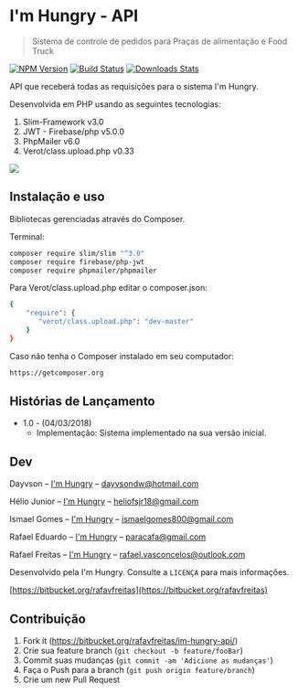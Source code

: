 # I'm Hungry - API
> Sistema de controle de pedidos para Praças de alimentação e Food Truck

[![NPM Version][npm-image]][npm-url]
[![Build Status][travis-image]][travis-url]
[![Downloads Stats][npm-downloads]][npm-url]

API que receberá todas as requisições para o sistema I'm Hungry.

Desenvolvida em PHP usando as seguintes tecnologias: 

1. Slim-Framework v3.0
2. JWT - Firebase/php v5.0.0
3. PhpMailer v6.0
4. Verot/class.upload.php v0.33

![](header.png)

## Instalação e uso

Bibliotecas gerenciadas através do Composer.

Terminal:

```sh
composer require slim/slim "^3.0"
composer require firebase/php-jwt
composer require phpmailer/phpmailer
```

Para Verot/class.upload.php editar o composer.json:

```sh
{
    "require": {
       "verot/class.upload.php": "dev-master"
    }
}
```

Caso não tenha o Composer instalado em seu computador:

```sh
https://getcomposer.org
```

## Histórias de Lançamento

* 1.0 - (04/03/2018)
    * Implementação: Sistema implementado na sua versão inicial.


## Dev

Dayvson – [I'm Hungry](https://www.site.com/dayvson) – dayvsondw@hotmail.com 

Hélio Junior – [I'm Hungry](https://www.site.com/helio) –  heliofsjr18@gmail.com

Ismael Gomes – [I'm Hungry](https://www.site.com/jobs) – ismaelgomes800@gmail.com
 
Rafael Eduardo – [I'm Hungry](https://www.site.com/rafael) – paracafa@gmail.com 

Rafael Freitas – [I'm Hungry](https://www.site.com/rafael) – rafael.vasconcelos@outlook.com <br/>

Desenvolvido pela I'm Hungry. Consulte a ``LICENÇA`` para mais informações.

[https://bitbucket.org/rafavfreitas](https://bitbucket.org/rafavfreitas)

## Contribuição

1. Fork it (<https://bitbucket.org/rafavfreitas/im-hungry-api/>)
2. Crie sua feature branch (`git checkout -b feature/fooBar`)
3. Commit suas mudanças (`git commit -am 'Adicione as mudanças'`)
4. Faça o Push para a branch (`git push origin feature/branch`)
5. Crie um new Pull Request

<!-- Markdown link & img dfn's -->
[npm-image]: https://img.shields.io/npm/v/datadog-metrics.svg?style=flat-square
[npm-url]: https://npmjs.org/package/datadog-metrics
[npm-downloads]: https://img.shields.io/npm/dm/datadog-metrics.svg?style=flat-square
[travis-image]: https://img.shields.io/travis/dbader/node-datadog-metrics/master.svg?style=flat-square
[travis-url]: https://travis-ci.org/dbader/node-datadog-metrics
[wiki]: https://github.com/yourname/yourproject/wiki

